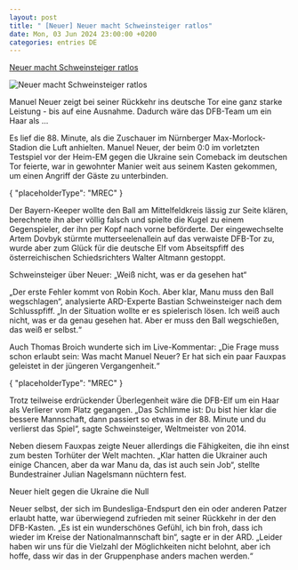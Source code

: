 ```yaml
---
layout: post
title: " [Neuer] Neuer macht Schweinsteiger ratlos"
date: Mon, 03 Jun 2024 23:00:00 +0200
categories: entries DE
---
```

[Neuer macht Schweinsteiger ratlos](https://www.sport1.de/news/fussball/dfb-team/2024/06/dfb-team-neuer-zwischen-genie-und-wahnsinn)

![Neuer macht Schweinsteiger ratlos](https://reshape.sport1.de/c/t/6b9f26ed-9816-4dc3-bec6-71467620d607/1200x630)

Manuel Neuer zeigt bei seiner Rückkehr ins deutsche Tor eine ganz starke Leistung - bis auf eine Ausnahme. Dadurch wäre das DFB-Team um ein Haar als ...

Es lief die 88. Minute, als die Zuschauer im Nürnberger Max-Morlock-Stadion die Luft anhielten. Manuel Neuer, der beim 0:0 im vorletzten Testspiel vor der Heim-EM gegen die Ukraine sein Comeback im deutschen Tor feierte, war in gewohnter Manier weit aus seinem Kasten gekommen, um einen Angriff der Gäste zu unterbinden.

{ "placeholderType": "MREC" }

Der Bayern-Keeper wollte den Ball am Mittelfeldkreis lässig zur Seite klären, berechnete ihn aber völlig falsch und spielte die Kugel zu einem Gegenspieler, der ihn per Kopf nach vorne beförderte. Der eingewechselte Artem Dovbyk stürmte mutterseelenallein auf das verwaiste DFB-Tor zu, wurde aber zum Glück für die deutsche Elf vom Abseitspfiff des österreichischen Schiedsrichters Walter Altmann gestoppt.

Schweinsteiger über Neuer: „Weiß nicht, was er da gesehen hat“

„Der erste Fehler kommt von Robin Koch. Aber klar, Manu muss den Ball wegschlagen“, analysierte ARD-Experte Bastian Schweinsteiger nach dem Schlusspfiff. „In der Situation wollte er es spielerisch lösen. Ich weiß auch nicht, was er da genau gesehen hat. Aber er muss den Ball wegschießen, das weiß er selbst.“

Auch Thomas Broich wunderte sich im Live-Kommentar: „Die Frage muss schon erlaubt sein: Was macht Manuel Neuer? Er hat sich ein paar Fauxpas geleistet in der jüngeren Vergangenheit.“

{ "placeholderType": "MREC" }

Trotz teilweise erdrückender Überlegenheit wäre die DFB-Elf um ein Haar als Verlierer vom Platz gegangen. „Das Schlimme ist: Du bist hier klar die bessere Mannschaft, dann passiert so etwas in der 88. Minute und du verlierst das Spiel“, sagte Schweinsteiger, Weltmeister von 2014.

Neben diesem Fauxpas zeigte Neuer allerdings die Fähigkeiten, die ihn einst zum besten Torhüter der Welt machten. „Klar hatten die Ukrainer auch einige Chancen, aber da war Manu da, das ist auch sein Job“, stellte Bundestrainer Julian Nagelsmann nüchtern fest.

Neuer hielt gegen die Ukraine die Null

Neuer selbst, der sich im Bundesliga-Endspurt den ein oder anderen Patzer erlaubt hatte, war überwiegend zufrieden mit seiner Rückkehr in der den DFB-Kasten. „Es ist ein wunderschönes Gefühl, ich bin froh, dass ich wieder im Kreise der Nationalmannschaft bin“, sagte er in der ARD. „Leider haben wir uns für die Vielzahl der Möglichkeiten nicht belohnt, aber ich hoffe, dass wir das in der Gruppenphase anders machen werden.“

